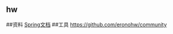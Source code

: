## hw

##资料
[Spring文档](https://developer.github.com/apps/building-oauth-apps/creating-an-oauth-app/)
##工具
https://github.com/eronohw/community
##
